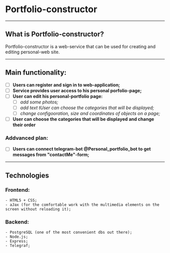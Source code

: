 # Portfolio-constructor
-------------------------------------------------
## What is Portfolio-constructor?
Portfolio-constructor is a web-service that can be used for creating and editing personal-web site.

-------------------------------------------------

## Main functionality: 

- [ ] __Users can register and sign in to web-application;__
- [ ] __Service provides user access to his personal porfolio-page;__
- [ ] __User can edit his personal-portfolio page:__
  - [ ] _add some photos;_
  - [ ] _add text tUser can choose the  categories that will be displayed;_
  - [ ] _change configooration, size and coordinates of objects on a page;_
- [ ] __User can choose the  categories that will be displayed and change their order__

### Addvanced plan: 

- [ ] __Users can connect telegram-bot @Personal_portfolio_bot to get messages from "contactMe"-form;__
  
-------------------------------------------------

## Technologies

### Frontend:
```
- HTML5 + CSS;
- aJax (for the comfortable work with the multimedia elements on the screen without reloading it);
```
### Backend:

```
- PostgreSQL (one of the most convenient dbs out there);
- Node.js;
- Express;
- Telegraf;
```
